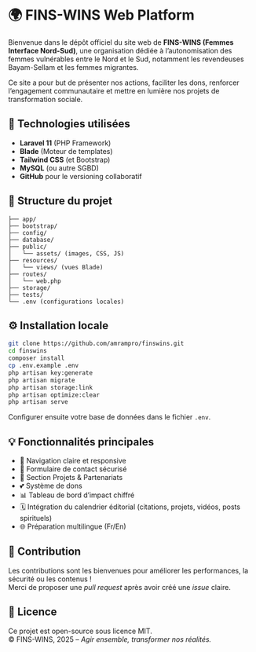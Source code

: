 # 🌍 FINS-WINS Web Platform

Bienvenue dans le dépôt officiel du site web de **FINS-WINS (Femmes Interface Nord-Sud)**, une organisation dédiée à l’autonomisation des femmes vulnérables entre le Nord et le Sud, notamment les revendeuses Bayam-Sellam et les femmes migrantes.

Ce site a pour but de présenter nos actions, faciliter les dons, renforcer l’engagement communautaire et mettre en lumière nos projets de transformation sociale.

## 🚀 Technologies utilisées

- **Laravel 11** (PHP Framework)
- **Blade** (Moteur de templates)
- **Tailwind CSS** (et Bootstrap)
- **MySQL** (ou autre SGBD)
- **GitHub** pour le versioning collaboratif

## 📁 Structure du projet

```
├── app/
├── bootstrap/
├── config/
├── database/
├── public/
│   └── assets/ (images, CSS, JS)
├── resources/
│   └── views/ (vues Blade)
├── routes/
│   └── web.php
├── storage/
├── tests/
└── .env (configurations locales)
```

## ⚙️ Installation locale

```bash
git clone https://github.com/amrampro/finswins.git
cd finswins
composer install
cp .env.example .env
php artisan key:generate
php artisan migrate
php artisan storage:link
php artisan optimize:clear
php artisan serve
```

Configurer ensuite votre base de données dans le fichier `.env`.

## 💡 Fonctionnalités principales

- 🐽 Navigation claire et responsive
- 💬 Formulaire de contact sécurisé
- 🧹 Section Projets & Partenariats
- 💕 Système de dons
- 📊 Tableau de bord d’impact chiffré
- 🗓️ Intégration du calendrier éditorial (citations, projets, vidéos, posts spirituels)
- 🌐 Préparation multilingue (Fr/En)

## 🤝 Contribution

Les contributions sont les bienvenues pour améliorer les performances, la sécurité ou les contenus !  
Merci de proposer une *pull request* après avoir créé une *issue* claire.

## 📄 Licence

Ce projet est open-source sous licence MIT.  
© FINS-WINS, 2025 – *Agir ensemble, transformer nos réalités.*
